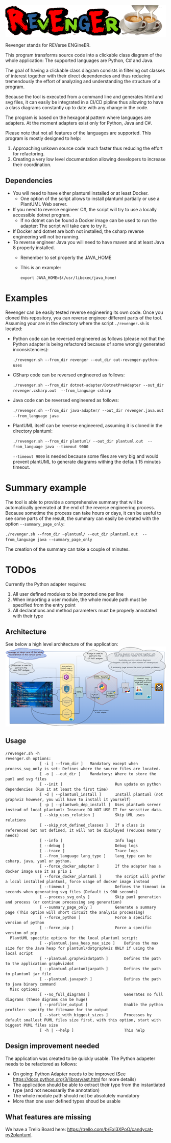 ![RevEngEr](./assets/revenger.png?raw=true "Revenger")


Revenger stands for REVerse ENGineER.

This program transforms source code into a clickable class diagram of the whole application: The supported languages are Python, C# and Java.

The goal of having a clickable class diagram consists in filtering out classes of interest together with their direct dependencies and thus reducing tremendously the effort of analyzing and understanding the structure of a program.

Because the tool is executed from a command line and generates html and svg files, it can easily be integrated in a CI/CD pipline thus allowing to have a class diagrams constantly up to date with any change in the code.

The program is based on the hexagonal pattern where languages are adapters. 
At the moment adapters exist only for Python, Java and C#.

Please note that not all features of the languages are supported. This program is mostly designed to help:

1. Approaching unkown source code much faster thus reducing the effort for refactoring.
2. Creating a very low level documentation allowing developers to increase their coordination.

## Dependencies
* You will need to have either plantuml installed or at least Docker.
  * One option of the script allows to install plantuml partially or use a PlantUML Web server.
* If you need to reverse engineer C#, the script will try to use a locally accessible dotnet program. 
  * If no dotnet can be found a Docker image can be used to run the adapter: The script will take care to try it. 
* If Docker and dotnet are both not installed, the csharp reverse engineering will not be running. 
* To reverse engineer Java you will need to have maven and at least Java 8 properly installed.
  * Remember to set properly the JAVA_HOME
  * This is an example: 
  
       ```export JAVA_HOME=$(/usr/libexec/java_home)```


# Examples
Revenger can be easily tested reverse engineering its own code. Once you cloned this repository, you can reverse engineer different parts of the tool. Assuming your are in the directory where the script `./revenger.sh` is located:

* Python code can be reversed engineered as follows (please not that the Python adapter is being refactored because of some wrongly generated inconsistencies):

    `./revenger.sh --from_dir revenger --out_dir out-revenger-python-uses`

* CSharp code can be reversed engineered as follows:

    `./revenger.sh --from_dir dotnet-adapter/DotnetPreAdapter --out_dir revenger.csharp.out  --from_language csharp`

* Java code can be reversed engineered as follows:

    `./revenger.sh --from_dir java-adapter/ --out_dir revenger.java.out  --from_language java`

* PlantUML itself can be reverse engineered, assuming it is cloned in the directory plantuml:

    `./revenger.sh --from_dir plantuml/ --out_dir plantuml.out  --from_language java --timeout 9000`
    
    `--timeout 9000` is needed because some files are very big and would prevent plantUML to generate diagrams withing the default 15 minutes timeout.

# Summary example
The tool is able to provide a comprehensive summary that will be automatically generated at the end of the reverse engineering process.
Because sometime the process can take hours or days, it can be useful to see some parts of the result, the summary can easily be created with the option `--summary_page_only`:

 `./revenger.sh --from_dir ~plantuml/ --out_dir plantuml.out  --from_language java --summary_page_only`

The creation of the summary can take a couple of minutes.

# TODOs

Currently the Python adapter requires:
1. All user defined modules to be imported one per line
2. When importing a user module, the whole module path must be specified from the entry point
3. All declarations and method parameters must be properly annotated with their type

## Architecture
See below a high level architecture of the application:
![High level Architecture](./revenger-architecture.png?raw=true "Architecture of Revenger")

## Usage
```
/revenger.sh -h
revenger.sh options:
               [ -i | --from_dir ]   Mandatory except when process_svg_only is set: Defines where the source files are located.
               [ -o | --out_dir ]    Mandatory: Where to store the puml and svg files
               [ --init ]                       Run update on python dependencies (Run it at least the first time)
               [ -d | --plantuml_install ]      Install plantuml (not graphviz however, you will have to install it yourself)
               [ -p | --plantweb_dep_install ]  Uses plantweb server instead of local plantuml: Insecure DO NOT USE IT for sensitive data.
               [ --skip_uses_relation ]         Skip UML uses relations
               [ --skip_not_defined_classes ]   If a class is referenced but not defined, it will not be displayed (reduces memory needs)
               [ --info ]                       Info logs
               [ --debug ]                      Debug logs
               [ --trace ]                      Trace logs
               [ --from_language lang_type ]    lang_type can be csharp, java, yaml or python. 
               [ --force_docker_adapter ]       If the adapter has a docker image use it as prio 1
               [ --force_docker_plantuml ]      The script will prefer a local installed plantuml, force usage of docker image instead
               [ --timeout ]                    Defines the timeout in seconds when generating svg files (Default is 900 seconds)
               [ --process_svg_only ]           Skip puml generation and process (or continue processing svg generation)
               [ --summary_page_only ]          Generate a summary page (This option will short circuit the analysis processing)
               [ --force_python ]               Force a specific version of python
               [ --force_pip ]                  Force a specific version of pip
  PlantUML specific options for the local plantuml script:
               [ --plantuml.java_heap_max_size ]    Defines the max size for the Java heap for plantuml/dotgraphviz ONLY if using the local script
               [ --plantuml.graphvizdotpath ]       Defines the path to the application graphvizdot
               [ --plantuml.plantumljarpath ]       Defines the path to plantuml jar file
               [ --plantuml.javapath ]              Defines the path to java binary command
  Misc options:
               [ --no_full_diagrams ]               Generates no full diagrams (these digrams can be huge)
               [ --profiler_output ]                Enable the python profiler: specify the filename for the output
               [ --start_with_biggest_sizes ]       Processes by default smallest PUML files size first, with this option, start with biggest PUML files size
               [ -h | --help ]                      This help
```

## Design improvement needed
The application was created to be quickly usable. The Python adapeter needs to be refactored as follows:
  * On going: Python Adapter needs to be improved (See https://docs.python.org/3/library/ast.html for more details)
  * The application should be able to extract their type from the instantiated type (and not necessarily the annotation)
  * The whole module path should not be absolutely mandatory
  * More than one user defined types shoud be usable
  

## What features are missing
  We have a Trello Board here: https://trello.com/b/ExI3XPoO/candycat-py2plantuml.


